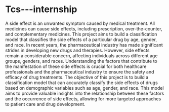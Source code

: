 # Tcs---internship
A side effect is an unwanted symptom caused by medical treatment. All medicines can cause side effects, including prescription, over-the-counter, and complementary medicines. This project aims to build a classification model that classifies the side effects of a particular drug by age, gender, and race. 
In recent years, the pharmaceutical industry has made significant strides in developing new drugs and therapies. However, side effects remain a considerable concern, affecting individuals across different age groups, genders, and races. Understanding the factors that contribute to the manifestation of these side effects is crucial for both healthcare professionals and the pharmaceutical industry to ensure the safety and efficacy of drug treatments. 
The objective of this project is to build a classification model that can accurately classify the side effects of drugs based on demographic variables such as age, gender, and race. This model aims to provide valuable insights into the relationship between these factors and the occurrence of side effects, allowing for more targeted approaches to patient care and drug development. 
  
